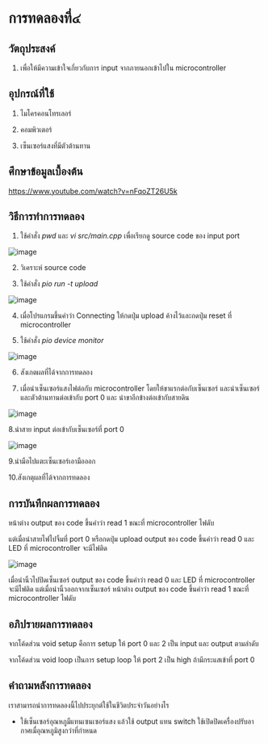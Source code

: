 # การทดลองที่๔

## วัตถุประสงค์
1. เพื่อให้มีความเข้าใจเกี่ยวกับการ input จากภายนอกเข้าไปใน microcontroller

## อุปกรณ์ที่ใช้
1. ไมโครคอนโทรเลอร์

2. คอมพิวเตอร์

3. เซ็นเซอร์แสงที่มีตัวต้านทาน

## ศึกษาข้อมูลเบื้องต้น

https://www.youtube.com/watch?v=nFqoZT26U5k

## วิธีการทำการทดลอง

1. ใช้คำสั่ง _pwd_ และ _vi src/main.cpp_ เพื่อเรียกดู source code ของ input port

![image](https://user-images.githubusercontent.com/80879398/112196971-24e85900-8c3e-11eb-97b5-c4584f6443f1.png)

2. วิเคราะห์ source code

3. ใช้คำสั่ง _pio run -t upload_ 

![image](https://user-images.githubusercontent.com/80879398/112196977-26b21c80-8c3e-11eb-88aa-19012be99456.png)

4. เมื่อโปรแกรมขึ้นคำว่า Connecting ให้กดปุ่ม upload ค้างไว้และกดปุ่ม reset ที่ microcontroller

5. ใช้คำสั่ง _pio device monitor_

![image](https://user-images.githubusercontent.com/80879398/112196981-274ab300-8c3e-11eb-892f-e1c0586e743a.png)

6. สังเกตผลที่ได้จากการทดลอง

7. เมื่อนำเซ็นเซอร์แสงไฟต่อกับ microcontroller โดยให้ขาแรกต่อกับเซ็นเซอร์ และนำเซ็นเซอร์และตัวต้านทานต่อเข้ากับ port 0 และ นำขาอีกข้างต่อเข้ากับสายดิน 

![image](https://user-images.githubusercontent.com/80879398/112196983-274ab300-8c3e-11eb-9b20-23a21dad92c8.png)

8.นำสาย input ต่อเข้ากับเซ็นเซอร์ที่ port 0

![image](https://user-images.githubusercontent.com/80879398/112196985-27e34980-8c3e-11eb-9b33-bc0deb0fe4d9.png)

9.นำมือไปแตะเซ็นเซอร์เอามือออก

10.สังเกตุผลที่ได้จากการทดลอง

## การบันทึกผลการทดลอง

หน้าต่าง output ของ code ขึ้นคำว่า read 1 ขณะที่ microcontroller ไฟดับ

แต่เมื่อนำสายไฟไปจิ้มที่ port 0 หรือกดปุ่ม upload output ของ code ขึ้นคำว่า read 0 และ LED ที่ microcontroller จะมีไฟติด

![image](https://user-images.githubusercontent.com/80879398/112196987-287be000-8c3e-11eb-97f3-a31fb39206c2.png)

เมื่อนำนิ้วไปปิดเซ็นเซอร์ output ของ code ขึ้นคำว่า read 0 และ LED ที่ microcontroller จะมีไฟติด
แต่เมื่อนำนิ้วออกจากเซ็นเซอร์ หน้าต่าง output ของ code ขึ้นคำว่า read 1 ขณะที่ microcontroller ไฟดับ

## อภิปรายผลการทดลอง

จากโค้ดส่วน void setup คือการ setup ให้ port 0 และ 2 เป็น input และ output ตามลำดับ

จากโค้ดส่วน void loop เป็นการ setup loop ให้ port 2 เป็น high ถ้ามีกระแสเข้าที่ port 0

## คำถามหลังการทดลอง

เราสามารถนำการทดลองนี้ไปประยุกต์ใช้ในชีวิตประจำวันอย่างไร

- ใช้เซ็นเซอร์อุณหภูมืแทนเซนเซอร์แสง แล้วใช้ output แทน switch ใช้เปิดปิดเครื่องปรับอากาศเมื่อุณหภูมิสูงกว่าที่กำหนด
